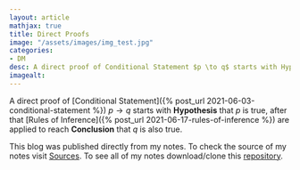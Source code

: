 ```yaml
---
layout: article
mathjax: true
title: Direct Proofs
image: "/assets/images/img_test.jpg"
categories:
- DM
desc: A direct proof of Conditional Statement $p \to q$ starts with Hypothesis that $p$ is true, after that Rules of Inference are applied to reach Conclusion that $q$ is also true. 
imagealt: 
---
```


A direct proof of [Conditional Statement]({% post_url 2021-06-03-conditional-statement %}) $p \to q$ starts with <b>Hypothesis</b> that $p$ is true, after that [Rules of Inference]({% post_url 2021-06-17-rules-of-inference %}) are applied to reach <b>Conclusion</b> that $q$ is also true.


































































































































































































































































































































































This blog was published directly from my notes.
To check the source of my notes visit [Sources](sources.html).
To see all of my notes download/clone this [repository](https://github.com/bovem/CS).